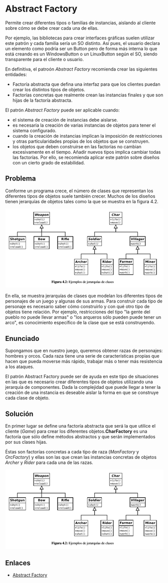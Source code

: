 # Abstract Factory

Permite crear diferentes tipos o familias de instancias, aislando al cliente sobre cómo se debe crear cada una de ellas.

Por ejemplo, las bibliotecas para crear interfaces gráficas suelen utilizar este patrón y cada familia sería un
SO distinto. Así pues, el usuario declara un elemento como podría ser un Button pero de forma más interna lo que está
creando es un WindowsButton o un LinuxButton según el SO, siendo transparente para el cliente o usuario.

En definitiva, el patroón *Abstract Factory* recomienda crear las siguientes entidades:
- Factoría abstracta que defina una interfaz para que los clientes puedan crear los distintos tipos de objetos.
- Factorías concretas que realmente crean las instancias finales y que son hijas de la factoría abstracta.

El patrón *Abstract Factory* puede ser aplicable cuando:
- el sistema de creación de instancias debe aislarse.
- es necesaria la creación de varias instancias de objetos para tener el sistema configurado.
- cuando la creación de instancias implican la imposición de restricciones y otras particularidades propias de los
objetos que se construyen.
- los objetos que deben construirse en las factorías no cambian excesivamente en el tiempo. Añadir nuevos tipos
implica cambiar todas las factorías. Por ello, se recomienda aplicar este patrón sobre diseños con un cierto grado
de estabilidad.

## Problema
Conforme un programa crece, el número de clases que representan los diferentes tipos de objetos suele también crecer. 
Muchos de los diseños tienen jerarquías de  objetos tales como la que se muestra en la figura 4.2.

![Abstract Factory](example/imgs/Abstract_Factory_01.png)

En ella, se muestra jerarquías de clases que modelan los diferentes tipos de personajes de un juego y algunas de sus armas. 
Para construir cada tipo de personaje es necesario saber cómo construirlo y con qué otro tipo de objetos tiene relación. 
Por ejemplo, restricciones del tipo "la gente del pueblo no puede llevar armas" o "los arqueros sólo pueden puede tener un arco", 
es conocimiento específico de la clase que se está construyendo. 

## Enunciado 

Supongamos que en nuestro juego, queremos obtener razas de personajes: hombres y orcos. Cada raza tiene una serie de 
características propias que hacen que pueda moverse más rápido, trabajar más o tener más resistencia a los ataques.

El patrón Abstract Factory puede ser de ayuda en este tipo de situaciones en las que es necesario crear diferentes tipos 
de objetos utilizando una jerarquía de componentes. Dada la complejidad que puede llegar a tener la creación de una instancia 
es deseable aislar la forma en que se construye cada clase de objeto.

## Solución

En primer lugar se define una factoría abstracta que será la que utilice el cliente (*Game*) para crear los diferentes
objetos.**CharFactory** es una factoría que sólo define métodos abstractos y que serán implementados por sus clases hijas.

Éstas son factorías concretas a cada tipo de raza (*ManFactory* y *OrcFactory*) y ellas son las que crean las instancias
concretas de objetos *Archer* y *Rider* para cada una de las razas.

![Abstract Factory](example/imgs/Abstract_Factory_01.png)

## Enlaces
* [Abstract Factory](https://es.wikipedia.org/wiki/Abstract_Factory)
